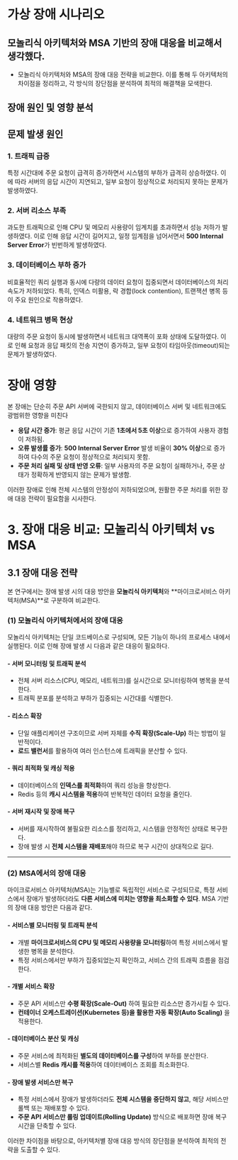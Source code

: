 # 가상 장애 시나리오

## 모놀리식 아키텍처와 MSA 기반의 장애 대응을 비교해서 생각했다.

-  모놀리식 아키텍처와 MSA의 장애 대응 전략을 비교한다. 이를 통해 두 아키텍처의 차이점을 정리하고, 각 방식의 장단점을 분석하여 최적의 해결책을 모색한다.

## 장애 원인 및 영향 분석

## 문제 발생 원인

### 1. 트래픽 급증
특정 시간대에 주문 요청이 급격히 증가하면서 시스템의 부하가 급격히 상승하였다. 이에 따라 서버의 응답 시간이 지연되고, 일부 요청이 정상적으로 처리되지 못하는 문제가 발생하였다.

### 2. 서버 리소스 부족
과도한 트래픽으로 인해 CPU 및 메모리 사용량이 임계치를 초과하면서 성능 저하가 발생하였다. 이로 인해 응답 시간이 길어지고, 일정 임계점을 넘어서면서 **500 Internal Server Error**가 빈번하게 발생하였다.

### 3. 데이터베이스 부하 증가
비효율적인 쿼리 실행과 동시에 다량의 데이터 요청이 집중되면서 데이터베이스의 처리 속도가 저하되었다. 특히, 인덱스 미활용, 락 경합(lock contention), 트랜잭션 병목 등이 주요 원인으로 작용하였다.

### 4. 네트워크 병목 현상
대량의 주문 요청이 동시에 발생하면서 네트워크 대역폭이 포화 상태에 도달하였다. 이로 인해 요청과 응답 패킷의 전송 지연이 증가하고, 일부 요청이 타임아웃(timeout)되는 문제가 발생하였다.


# 장애 영향

본 장애는 단순히 주문 API 서버에 국한되지 않고, 데이터베이스 서버 및 네트워크에도 광범위한 영향을 미친다

- **응답 시간 증가**: 평균 응답 시간이 기존 **1초에서 5초 이상**으로 증가하여 사용자 경험이 저하됨.
- **오류 발생률 증가**: **500 Internal Server Error** 발생 비율이 **30% 이상**으로 증가하여 다수의 주문 요청이 정상적으로 처리되지 못함.
- **주문 처리 실패 및 상태 반영 오류**: 일부 사용자의 주문 요청이 실패하거나, 주문 상태가 정확하게 반영되지 않는 문제가 발생함.

이러한 장애로 인해 전체 시스템의 안정성이 저하되었으며, 원활한 주문 처리를 위한 장애 대응 전략이 필요함을 시사한다. 

# 3. 장애 대응 비교: 모놀리식 아키텍처 vs MSA

## 3.1 장애 대응 전략 
본 연구에서는 장애 발생 시의 대응 방안을 **모놀리식 아키텍처**와 **마이크로서비스 아키텍처(MSA)**로 구분하여 비교한다.

### (1) 모놀리식 아키텍처에서의 장애 대응

모놀리식 아키텍처는 단일 코드베이스로 구성되며, 모든 기능이 하나의 프로세스 내에서 실행된다. 이로 인해 장애 발생 시 다음과 같은 대응이 필요하다.

#### - **서버 모니터링 및 트래픽 분석**
- 전체 서버 리소스(CPU, 메모리, 네트워크)를 실시간으로 모니터링하여 병목을 분석한다.
- 트래픽 분포를 분석하고 부하가 집중되는 시간대를 식별한다.

#### - **리소스 확장**
- 단일 애플리케이션 구조이므로 서버 자체를 **수직 확장(Scale-Up)** 하는 방법이 일반적이다.
- **로드 밸런서**를 활용하여 여러 인스턴스에 트래픽을 분산할 수 있다.

#### - **쿼리 최적화 및 캐싱 적용**
- 데이터베이스의 **인덱스를 최적화**하여 쿼리 성능을 향상한다.
- Redis 등의 **캐시 시스템을 적용**하여 반복적인 데이터 요청을 줄인다.

#### - **서버 재시작 및 장애 복구**
- 서버를 재시작하여 불필요한 리소스를 정리하고, 시스템을 안정적인 상태로 복구한다.
- 장애 발생 시 **전체 시스템을 재배포**해야 하므로 복구 시간이 상대적으로 길다.

---

### (2) MSA에서의 장애 대응

마이크로서비스 아키텍처(MSA)는 기능별로 독립적인 서비스로 구성되므로, 특정 서비스에서 장애가 발생하더라도 **다른 서비스에 미치는 영향을 최소화할 수 있다**. MSA 기반의 장애 대응 방안은 다음과 같다.

#### - **서비스별 모니터링 및 트래픽 분석**
- 개별 **마이크로서비스의 CPU 및 메모리 사용량을 모니터링**하여 특정 서비스에서 발생한 병목을 분석한다.
- 특정 서비스에서만 부하가 집중되었는지 확인하고, 서비스 간의 트래픽 흐름을 점검한다.

#### - **개별 서비스 확장**
- 주문 API 서비스만 **수평 확장(Scale-Out)** 하여 필요한 리소스만 증가시킬 수 있다.
- **컨테이너 오케스트레이션(Kubernetes 등)을 활용한 자동 확장(Auto Scaling)** 을 적용한다.

#### - **데이터베이스 분산 및 캐싱**
- 주문 서비스에 최적화된 **별도의 데이터베이스를 구성**하여 부하를 분산한다.
- 서비스별 **Redis 캐시를 적용**하여 데이터베이스 조회를 최소화한다.

#### - **장애 발생 서비스만 복구**
- 특정 서비스에서 장애가 발생하더라도 **전체 시스템을 중단하지 않고**, 해당 서비스만 롤백 또는 재배포할 수 있다.
- **주문 API 서비스만 롤링 업데이트(Rolling Update)** 방식으로 배포하면 장애 복구 시간을 단축할 수 있다.

이러한 차이점을 바탕으로, 아키텍처별 장애 대응 방식의 장단점을 분석하여 최적의 전략을 도출할 수 있다.